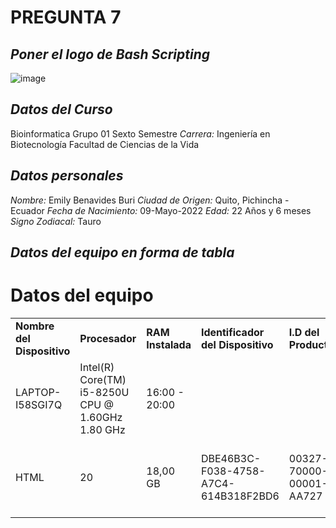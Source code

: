 # PREGUNTA 7
## *Poner el logo de  Bash Scripting*
![image](https://user-images.githubusercontent.com/105396317/203665790-eed2fd26-38bd-4949-9334-36740c723612.png)
## *Datos del Curso*
Bioinformatica Grupo 01
Sexto Semestre
*Carrera:* Ingeniería en Biotecnología
Facultad de Ciencias de la Vida
## *Datos personales*
*Nombre:* Emily Benavides Buri
*Ciudad de Origen:* Quito, Pichincha - Ecuador
*Fecha de Nacimiento:* 09-Mayo-2022
*Edad:* 22 Años y 6 meses
*Signo Zodiacal:* Tauro
## *Datos del equipo en forma de tabla*
<html>
<head><title>Datos del equipo</title></head>
<body>

<h1>Datos del equipo</h1>

<table>
<tr>
  <td><strong>Nombre del Dispositivo</strong></td>
  <td><strong>Procesador</strong></td>
  <td><strong>RAM Instalada</strong></td>
  <td><strong>Identificador del Dispositivo</strong></td>
  <td><strong>I.D del Producto</strong></td>
  <td><strong>Tipo de Sistema</strong></td>
</tr>

<tr>
  <td>LAPTOP-I58SGI7Q</td>
  <td>Intel(R) Core(TM) i5-8250U CPU @ 1.60GHz   1.80 GHz</td>
  <td>16:00 - 20:00</td>
</tr>

<tr>
  <td>HTML</td>
  <td>20</td>
  <td>18,00 GB</td>
  <td>DBE46B3C-F038-4758-A7C4-614B318F2BD6</td>
  <td>00327-70000-00001-AA727</td>
  <td>Sistema operativo de 64 bits, procesador basado en x64</td>
</tr>
</table>

</body>
</html>
